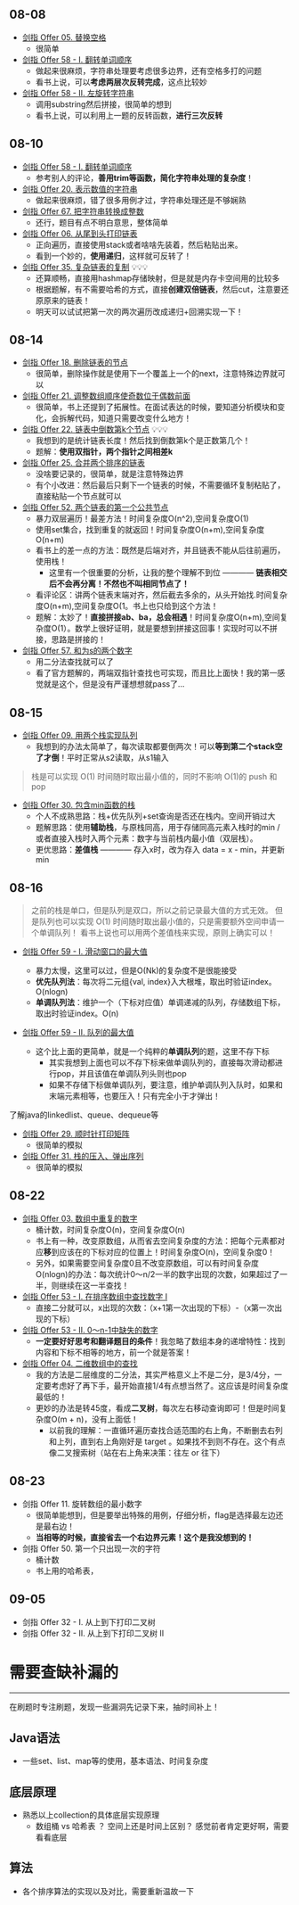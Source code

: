 ## 08-08
- [剑指 Offer 05. 替换空格](https://leetcode.cn/problems/ti-huan-kong-ge-lcof/)
	- 很简单
- [剑指 Offer 58 - I. 翻转单词顺序](https://leetcode.cn/problems/fan-zhuan-dan-ci-shun-xu-lcof/)
	- 做起来很麻烦，字符串处理要考虑很多边界，还有空格多打的问题
	- 看书上说，可以**考虑两层次反转完成**，这点比较妙
- [剑指 Offer 58 - II. 左旋转字符串](https://leetcode.cn/problems/zuo-xuan-zhuan-zi-fu-chuan-lcof/)
	- 调用substring然后拼接，很简单的想到
	- 看书上说，可以利用上一题的反转函数，**进行三次反转**

## 08-10
- [剑指 Offer 58 - I. 翻转单词顺序](https://leetcode.cn/problems/fan-zhuan-dan-ci-shun-xu-lcof/)
	- 参考别人的评论，**善用trim等函数，简化字符串处理的复杂度**！
- [剑指 Offer 20. 表示数值的字符串](https://leetcode.cn/problems/biao-shi-shu-zhi-de-zi-fu-chuan-lcof/)
	- 做起来很麻烦，错了很多用例才过，字符串处理还是不够娴熟
- [剑指 Offer 67. 把字符串转换成整数](https://leetcode.cn/problems/ba-zi-fu-chuan-zhuan-huan-cheng-zheng-shu-lcof/)
	- 还行，题目有点不明白意思，整体简单
- [剑指 Offer 06. 从尾到头打印链表](https://leetcode.cn/problems/cong-wei-dao-tou-da-yin-lian-biao-lcof/)
	- 正向遍历，直接使用stack或者啥啥先装着，然后粘贴出来。
	- 看到一个妙的，**使用递归**，这样就可反转了！
- [剑指 Offer 35. 复杂链表的复制](https://leetcode.cn/problems/fu-za-lian-biao-de-fu-zhi-lcof/)  💡💡💡
	- 还算顺畅，直接用hashmap存储映射，但是就是内存卡空间用的比较多
	- 根据题解，有不需要哈希的方式，直接**创建双倍链表**，然后cut，注意要还原原来的链表！
	- 明天可以试试把第一次的两次遍历改成递归+回溯实现一下！
## 08-14
- [剑指 Offer 18. 删除链表的节点](https://leetcode.cn/problems/shan-chu-lian-biao-de-jie-dian-lcof/)
	- 很简单，删除操作就是使用下一个覆盖上一个的next，注意特殊边界就可以
- [剑指 Offer 21. 调整数组顺序使奇数位于偶数前面](https://leetcode.cn/problems/diao-zheng-shu-zu-shun-xu-shi-qi-shu-wei-yu-ou-shu-qian-mian-lcof/)
	- 很简单，书上还提到了拓展性。在面试表达的时候，要知道分析模块和变化，会拆解代码，知道只需要改变什么地方！
- [剑指 Offer 22. 链表中倒数第k个节点](https://leetcode.cn/problems/lian-biao-zhong-dao-shu-di-kge-jie-dian-lcof/)   💡💡💡
	- 我想到的是统计链表长度！然后找到倒数第k个是正数第几个！
	- 题解：**使用双指针，两个指针之间相差k**
- [剑指 Offer 25. 合并两个排序的链表](https://leetcode.cn/problems/he-bing-liang-ge-pai-xu-de-lian-biao-lcof/)
	- 没啥要记录的，很简单，就是注意特殊边界
	- 有个小改进：然后最后只剩下一个链表的时候，不需要循环复制粘贴了，直接粘贴一个节点就可以
- [剑指 Offer 52. 两个链表的第一个公共节点](https://leetcode.cn/problems/liang-ge-lian-biao-de-di-yi-ge-gong-gong-jie-dian-lcof/)
	- 暴力双层遍历！最差方法！时间复杂度O(n^2),空间复杂度O(1)
	- 使用set集合，找到重复的就返回！时间复杂度O(n+m),空间复杂度O(n+m)
	- 看书上的差一点的方法：既然是后端对齐，并且链表不能从后往前遍历，使用栈！
		- 这里有一个很重要的分析，让我的整个理解不到位 ———— **链表相交后不会再分离！不然也不叫相同节点了！**
	- 看评论区：讲两个链表末端对齐，然后截去多余的，从头开始找.时间复杂度O(n+m),空间复杂度O(1。书上也只给到这个方法！
	- 题解：太妙了！**直接拼接ab、ba，总会相遇**！时间复杂度O(n+m),空间复杂度O(1）。数学上很好证明，就是要想到拼接这回事！实现时可以不拼接，思路是拼接的！
- [剑指 Offer 57. 和为s的两个数字](https://leetcode.cn/problems/he-wei-sde-liang-ge-shu-zi-lcof/)
	- 用二分法查找就可以了
	- 看了官方题解的，两端双指针查找也可实现，而且比上面快！我的第一感觉就是这个，但是没有严谨想想就pass了...

## 08-15
- [剑指 Offer 09. 用两个栈实现队列](https://leetcode.cn/problems/yong-liang-ge-zhan-shi-xian-dui-lie-lcof/)
	- 我想到的办法太简单了，每次读取都要倒两次！可以**等到第二个stack空了才倒**！平时正常从s2读取，从s1输入

>栈是可以实现 O(1) 时间随时取出最小值的，同时不影响 O(1)的 push 和 pop
- [剑指 Offer 30. 包含min函数的栈](https://leetcode.cn/problems/bao-han-minhan-shu-de-zhan-lcof/)
	- 个人不成熟思路：栈+优先队列+set查询是否还在栈内。空间开销过大
	- 题解思路：使用**辅助栈**，与原栈同高，用于存储同高元素入栈时的min / 或者直接入栈时入两个元素：数字与当前栈内最小值（双层栈）。
	- 更优思路：**差值栈** ———— 存入x时，改为存入 data = x - min，并更新min

## 08-16
>之前的栈是单口，但是队列是双口，所以之前记录最大值的方式无效。
>但是队列也可以实现 O(1) 时间随时取出最小值的，只是需要额外空间申请一个单调队列！
>看书上说也可以用两个差值栈来实现，原则上确实可以！
- [剑指 Offer 59 - I. 滑动窗口的最大值](https://leetcode.cn/problems/hua-dong-chuang-kou-de-zui-da-zhi-lcof/)

	- 暴力太慢，这里可以过，但是O(Nk)的复杂度不是很能接受
	- **优先队列法**：每次将二元组{val, index}入大根堆，取出时验证index。O(nlogn)
	- **单调队列法**：维护一个（下标对应值）单调递减的队列，存储数组下标，取出时验证index。O(n)
- [剑指 Offer 59 - II. 队列的最大值](https://leetcode.cn/problems/dui-lie-de-zui-da-zhi-lcof/)
	- 这个比上面的更简单，就是一个纯粹的**单调队列**的题，这里不存下标
		- 其实我想到上面也可以不存下标来做单调队列的，直接每次滑动都进行pop，并且该值在单调队列头则也pop
		- 如果不存储下标做单调队列，要注意，维护单调队列入队时，如果和末端元素相等，也要压入！只有完全小于才弹出！

了解java的linkedlist、queue、dequeue等
- [剑指 Offer 29. 顺时针打印矩阵](https://leetcode.cn/problems/shun-shi-zhen-da-yin-ju-zhen-lcof/)
	- 很简单的模拟
- [剑指 Offer 31. 栈的压入、弹出序列](https://leetcode.cn/problems/zhan-de-ya-ru-dan-chu-xu-lie-lcof/)
	- 很简单的模拟

## 08-22
- [剑指 Offer 03. 数组中重复的数字](https://leetcode.cn/problems/shu-zu-zhong-zhong-fu-de-shu-zi-lcof/?envType=study-plan-v2&envId=coding-interviews)
	- 桶计数，时间复杂度O(n)，空间复杂度O(n)
	- 书上有一种，改变原数组，从而省去空间复杂度的方法：把每个元素都对应**移**到应该在的下标对应的位置上！时间复杂度O(n)，空间复杂度0！
	- 另外，如果需要空间复杂度0且不改变原数组，可以有时间复杂度O(nlogn)的办法：每次统计0～n/2一半的数字出现的次数，如果超过了一半，则继续在这一半查找！
- [剑指 Offer 53 - I. 在排序数组中查找数字 I](https://leetcode.cn/problems/zai-pai-xu-shu-zu-zhong-cha-zhao-shu-zi-lcof/description/?envType=study-plan-v2&envId=coding-interviews)
	- 直接二分就可以，x出现的次数：（x+1第一次出现的下标）-（x第一次出现的下标）
- [剑指 Offer 53 - II. 0～n-1中缺失的数字](https://leetcode.cn/problems/que-shi-de-shu-zi-lcof/?envType=study-plan-v2&envId=coding-interviews)
	- **一定要好好思考和翻译题目的条件**！我忽略了数组本身的递增特性：找到内容和下标不相等的地方，前一个就是答案！
- [剑指 Offer 04. 二维数组中的查找](https://leetcode.cn/problems/er-wei-shu-zu-zhong-de-cha-zhao-lcof/description/?envType=study-plan-v2&envId=coding-interviews)
	- 我的方法是二层维度的二分法，其实严格意义上不是二分，是3/4分，一定要考虑好了再下手，最开始直接1/4有点想当然了。这应该是时间复杂度最低的！
	- 更妙的办法是转45度，看成**二叉树**，每次左右移动查询即可！但是时间复杂度O(m + n)，没有上面低！
		- 以前我的理解：一直循环遍历查找合适范围的右上角，不断删去右列和上列，直到右上角刚好是 target 。如果找不到则不存在。这个有点像二叉搜索树（站在右上角来决策：往左 or 往下）
## 08-23
- 剑指 Offer 11. 旋转数组的最小数字
	- 很简单能想到，但是要举出特殊的用例，仔细分析，flag是选择最左边还是最右边！
	- **当相等的时候，直接省去一个右边界元素！这个是我没想到的！**
- 剑指 Offer 50. 第一个只出现一次的字符
	- 桶计数
	- 书上用的哈希表，

## 09-05
- 剑指 Offer 32 - I. 从上到下打印二叉树
- 剑指 Offer 32 - II. 从上到下打印二叉树 II
# 需要查缺补漏的
----
在刷题时专注刷题，发现一些漏洞先记录下来，抽时间补上！
## Java语法
- 一些set、list、map等的使用，基本语法、时间复杂度

## 底层原理
- 熟悉以上collection的具体底层实现原理
	- 数组桶 vs 哈希表 ？ 空间上还是时间上区别？ 感觉前者肯定更好啊，需要看看底层

## 算法
- 各个排序算法的实现以及对比，需要重新温故一下

